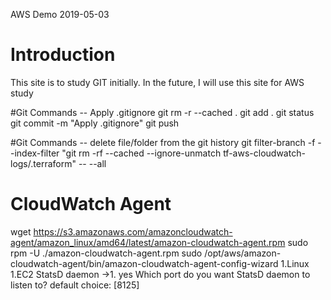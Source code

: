AWS Demo 2019-05-03

# Introduction

This site is to study GIT initially. In the future, I will use this site for AWS study

#Git Commands -- Apply .gitignore
  git rm -r --cached .
  git add .
  git status
  git commit -m "Apply .gitignore"
  git push

#Git Commands -- delete file/folder from the git history
  git filter-branch -f --index-filter "git rm -rf --cached --ignore-unmatch tf-aws-cloudwatch-logs/.terraform" -- --all


# CloudWatch Agent
wget https://s3.amazonaws.com/amazoncloudwatch-agent/amazon_linux/amd64/latest/amazon-cloudwatch-agent.rpm
sudo rpm -U ./amazon-cloudwatch-agent.rpm
sudo /opt/aws/amazon-cloudwatch-agent/bin/amazon-cloudwatch-agent-config-wizard
1.Linux
1.EC2
StatsD daemon ->1. yes
Which port do you want StatsD daemon to listen to?
default choice: [8125]